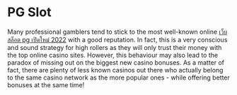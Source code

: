 # PG Slot
Many professional gamblers tend to stick to the most well-known online [เว็บสล็อต pg เปิดใหม่ 2022](https://pgslot.pub/register-pg-slot/) with a good reputation. In fact, this is a very conscious and sound strategy for high rollers as they will only trust their money with the top online casino sites. However, this behaviour may also lead to the paradox of missing out on the biggest new casino bonuses. As a matter of fact, there are plenty of less known casinos out there who actually belong to the same casino network as the more popular ones - while offering better bonuses at the same time!
